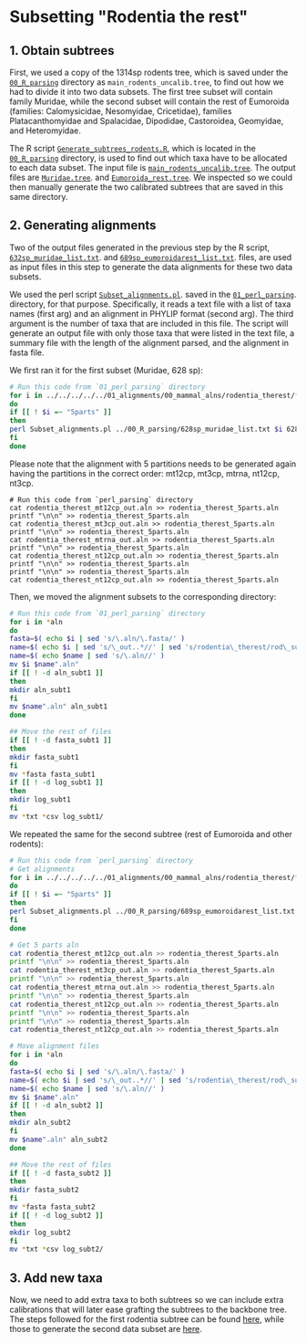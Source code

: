 # Subsetting "Rodentia the rest" 

## 1. Obtain subtrees
First, we used a copy of the 1314sp rodents tree, which is saved under the 
[`00_R_parsing`](/02_SeqBayes_S2/00_Data_filtering/00_data_curation/rodentia_therest/filter_aln/extra_filtering/00_R_parsing)
directory as `main_rodents_uncalib.tree`, to find out how we had to divide it into two data subsets.
The first tree subset will contain family Muridae, while the second subset 
will contain the rest of Eumoroida (families: Calomysicidae, Nesomyidae,
Cricetidae), families Platacanthomyidae and Spalacidae, Dipodidae,
Castoroidea, Geomyidae, and Heteromyidae. 

The R script 
[`Generate_subtrees_rodents.R`](/02_SeqBayes_S2/00_Data_filtering/00_data_curation/rodentia_therest/filter_aln/extra_filtering/00_R_parsing/Generate_subtrees_rodents.R), 
which is located in the
[`00_R_parsing`](/02_SeqBayes_S2/00_Data_filtering/00_data_curation/rodentia_therest/filter_aln/extra_filtering/00_R_parsing)
directory, is used to find out which taxa have to be allocated to each data subset.
The input file is
[`main_rodents_uncalib.tree`](/02_SeqBayes_S2/00_Data_filtering/00_data_curation/rodentia_therest/filter_aln/extra_filtering/00_R_parsing/main_rodents.tree).
The output files are
[`Muridae.tree`](/02_SeqBayes_S2/00_Data_filtering/00_data_curation/rodentia_therest/filter_aln/extra_filtering/00_R_parsing/Muridae.tree).
and
[`Eumoroida_rest.tree`](/02_SeqBayes_S2/00_Data_filtering/00_data_curation/rodentia_therest/filter_aln/extra_filtering/00_R_parsing/Eumoroida_rest.tree).
We inspected 
so we could then manually generate the two calibrated subtrees that are saved in this same directory.

## 2. Generating alignments 
Two of the output files generated in the previous step by the R script, 
[`632sp_muridae_list.txt`](/02_SeqBayes_S2/00_Data_filtering/00_data_curation/rodentia_therest/filter_aln/extra_filtering/00_R_parsing/632sp_muridae_list.txt).
and
[`689sp_eumoroidarest_list.txt`](/02_SeqBayes_S2/00_Data_filtering/00_data_curation/rodentia_therest/filter_aln/extra_filtering/00_R_parsing/689sp_eumoroidarest_list.txt).
files, are used as input files in this step to generate the data alignments for these two 
data subsets.

We used the perl script
[`Subset_alignments.pl`](/02_SeqBayes_S2/00_Data_filtering/00_data_curation/rodentia_therest/filter_aln/extra_filtering/01_perl_parsing/Subset_alignments.pl).
saved in the
[`01_perl_parsing`](/02_SeqBayes_S2/00_Data_filtering/00_data_curation/rodentia_therest/filter_aln/extra_filtering/01_perl_parsing).
directory, for that purpose. Specifically, it reads a text file with a list of taxa names (first arg) and 
an alignment in PHYLIP format (second arg). The third argument is the number of taxa that 
are included in this file. 
The script will generate an output file with only those 
taxa that were listed in the text file, a summary file with the length of the 
alignment parsed, and the alignment in fasta file.

We first ran it for the first subset (Muridae, 628 sp):

```sh
# Run this code from `01_perl_parsing` directory
for i in ../../../../../01_alignments/00_mammal_alns/rodentia_therest/*aln
do
if [[ ! $i =~ "5parts" ]]
then 
perl Subset_alignments.pl ../00_R_parsing/628sp_muridae_list.txt $i 628
fi 
done
```

Please note that the alignment with 5 partitions needs to be generated again having 
the partitions in the correct order: mt12cp, mt3cp, mtrna, nt12cp, nt3cp.

```{sh}
# Run this code from `perl_parsing` directory
cat rodentia_therest_mt12cp_out.aln >> rodentia_therest_5parts.aln 
printf "\n\n" >> rodentia_therest_5parts.aln 
cat rodentia_therest_mt3cp_out.aln >> rodentia_therest_5parts.aln 
printf "\n\n" >> rodentia_therest_5parts.aln 
cat rodentia_therest_mtrna_out.aln >> rodentia_therest_5parts.aln 
printf "\n\n" >> rodentia_therest_5parts.aln 
cat rodentia_therest_nt12cp_out.aln >> rodentia_therest_5parts.aln 
printf "\n\n" >> rodentia_therest_5parts.aln 
printf "\n\n" >> rodentia_therest_5parts.aln 
cat rodentia_therest_nt12cp_out.aln >> rodentia_therest_5parts.aln 
```

Then, we moved the alignment subsets to the corresponding directory:

```sh
# Run this code from `01_perl_parsing` directory
for i in *aln 
do 
fasta=$( echo $i | sed 's/\.aln/\.fasta/' )
name=$( echo $i | sed 's/\_out..*//' | sed 's/rodentia\_therest/rod\_subt1/' )
name=$( echo $name | sed 's/\.aln//' )
mv $i $name".aln"
if [[ ! -d aln_subt1 ]]
then
mkdir aln_subt1
fi
mv $name".aln" aln_subt1
done

## Move the rest of files 
if [[ ! -d fasta_subt1 ]] 
then 
mkdir fasta_subt1 
fi
mv *fasta fasta_subt1
if [[ ! -d log_subt1 ]] 
then 
mkdir log_subt1 
fi
mv *txt *csv log_subt1/
```

We repeated the same for the second subtree (rest of Eumoroida and other rodents):

```sh
# Run this code from `perl_parsing` directory
# Get alignments 
for i in ../../../../../01_alignments/00_mammal_alns/rodentia_therest/*aln
do
if [[ ! $i =~ "5parts" ]]
then 
perl Subset_alignments.pl ../00_R_parsing/689sp_eumoroidarest_list.txt $i 689
fi 
done

# Get 5 parts aln
cat rodentia_therest_mt12cp_out.aln >> rodentia_therest_5parts.aln 
printf "\n\n" >> rodentia_therest_5parts.aln 
cat rodentia_therest_mt3cp_out.aln >> rodentia_therest_5parts.aln 
printf "\n\n" >> rodentia_therest_5parts.aln 
cat rodentia_therest_mtrna_out.aln >> rodentia_therest_5parts.aln 
printf "\n\n" >> rodentia_therest_5parts.aln 
cat rodentia_therest_nt12cp_out.aln >> rodentia_therest_5parts.aln 
printf "\n\n" >> rodentia_therest_5parts.aln 
printf "\n\n" >> rodentia_therest_5parts.aln 
cat rodentia_therest_nt12cp_out.aln >> rodentia_therest_5parts.aln

# Move alignment files
for i in *aln 
do 
fasta=$( echo $i | sed 's/\.aln/\.fasta/' )
name=$( echo $i | sed 's/\_out..*//' | sed 's/rodentia\_therest/rod\_subt2/' )
name=$( echo $name | sed 's/\.aln//' )
mv $i $name".aln"
if [[ ! -d aln_subt2 ]]
then
mkdir aln_subt2
fi
mv $name".aln" aln_subt2
done

## Move the rest of files 
if [[ ! -d fasta_subt2 ]] 
then 
mkdir fasta_subt2 
fi
mv *fasta fasta_subt2
if [[ ! -d log_subt2 ]] 
then 
mkdir log_subt2 
fi
mv *txt *csv log_subt2/
```

## 3. Add new taxa
Now, we need to add extra taxa to both subtrees so we can include extra calibrations that will later 
ease grafting the subtrees to the backbone tree. The steps followed for the first rodentia subtree 
can be found 
[here](/02_SeqBayes_S2/00_Data_filtering/00_data_curation/rodentia_therest/filter_aln/extra_filtering/02_MAFFT_subt1),
while those to generate the second data subset are 
[here](/02_SeqBayes_S2/00_Data_filtering/00_data_curation/rodentia_therest/filter_aln/extra_filtering/02_MAFFT_subt2).
